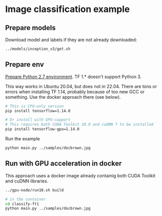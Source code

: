 # Image classification example

## Prepare models

Download model and labels if they are not already downloaded:

```bash
../models/inception_v3/get.sh
```

## Prepare env

[Prepare Python 2.7 environment](../README.md#prepare-python-2-7). TF 1.* doesn't support Python 3.

This way works in Ubuntu 20.04, but does not in 22.04. There are tons or errors when installing TF 1.14, probably because of too new GCC or something. Use the docker approach there (see below).

```bash
# This is CPU-only version
pip install tensorflow=1.14.0

# Or install with GPU-support
# This requires both CUDA Toolkit 10.0 and cuDNN 7 to be installed
pip install tensorflow-gpu=1.14.0
```

Run the example

```bash
python main.py ../samples/docbrown.jpg
```

## Run with GPU acceleration in docker

This approach uses a docker image already containig both CUDA Toolkit and cuDNN libraries.

```bash
../gpu-node/run10.sh build

# in the container
cd classify-ft1
python main.py ../samples/docbrown.jpg
```
